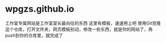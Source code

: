 # wpgzs.github.io
工作室专属网站是工作室室长最向往的东西
这里有模板，速速用上吧
使用Git克隆这个仓库，打开文件夹，网页模板别动，修改一些东西，就是你的网站了，再push到你的仓库里，就完成了
